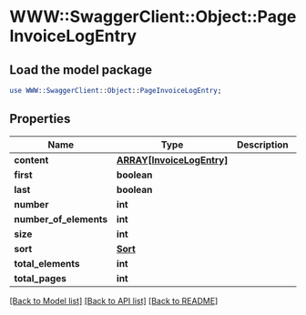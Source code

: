 # WWW::SwaggerClient::Object::PageInvoiceLogEntry

## Load the model package
```perl
use WWW::SwaggerClient::Object::PageInvoiceLogEntry;
```

## Properties
Name | Type | Description | Notes
------------ | ------------- | ------------- | -------------
**content** | [**ARRAY[InvoiceLogEntry]**](InvoiceLogEntry.md) |  | [optional] 
**first** | **boolean** |  | [optional] 
**last** | **boolean** |  | [optional] 
**number** | **int** |  | [optional] 
**number_of_elements** | **int** |  | [optional] 
**size** | **int** |  | [optional] 
**sort** | [**Sort**](Sort.md) |  | [optional] 
**total_elements** | **int** |  | [optional] 
**total_pages** | **int** |  | [optional] 

[[Back to Model list]](../README.md#documentation-for-models) [[Back to API list]](../README.md#documentation-for-api-endpoints) [[Back to README]](../README.md)


